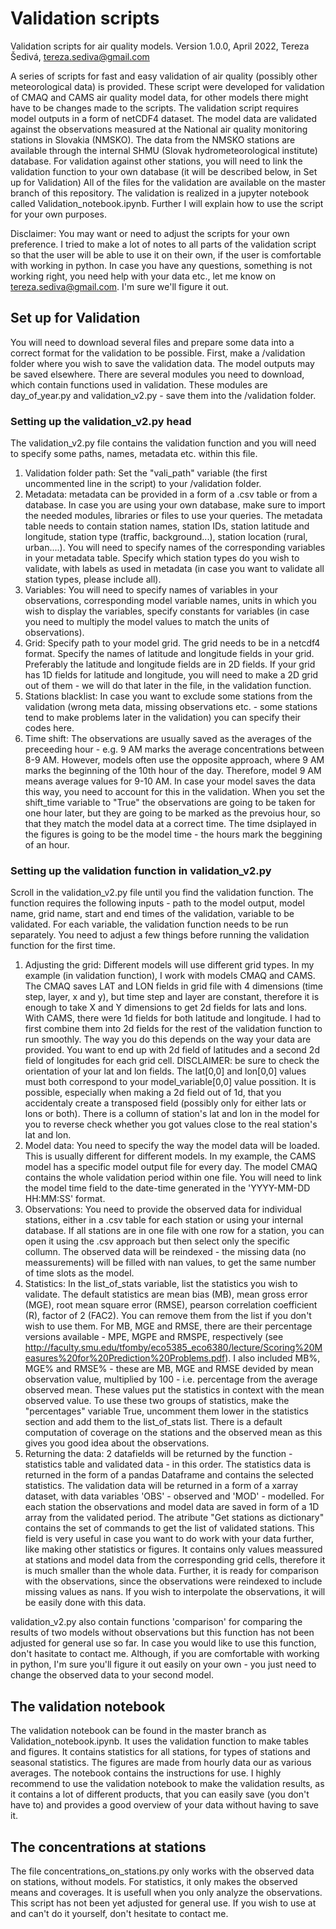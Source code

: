 # Validation scripts
Validation scripts for air quality models.
Version 1.0.0, April 2022, Tereza Šedivá, tereza.sediva@gmail.com

A series of scripts for fast and easy validation of air quality (possibly other meteorological data) is provided.
These script were developed for validation of CMAQ and CAMS air quality model data, for other models there might have to be changes made to the scripts.
The validation script requires model outputs in a form of netCDF4 dataset.
The model data are validated against the observations measured at the National air quality monitoring stations in Slovakia (NMSKO).
The data from the NMSKO stations are available through the internal SHMU (Slovak hydrometeorological institute) database. 
For validation against other stations, you will need to link the validation function to your own database (it will be described below, in Set up for Validation)
All of the files for the validation are available on the master branch of this repository.
The validation is realized in a jupyter notebook called Validation_notebook.ipynb. 
Further I will explain how to use the script for your own purposes.

Disclaimer: You may want or need to adjust the scripts for your own preference. I tried to make a lot of notes to all parts of the validation script so that the user will be able to use it on their own, if the user is comfortable with working in python.
In case you have any questions, something is not working right, you need help with your data etc., let me know on tereza.sediva@gmail.com.
I'm sure we'll figure it out.

## Set up for Validation
You will need to download several files and prepare some data into a correct format for the validation to be possible.
First, make a /validation folder where you wish to save the validation data. The model outputs may be saved elsewhere.
There are several modules you need to download, which contain functions used in validation. These modules are day_of_year.py and validation_v2.py - save them into the /validation folder.

### Setting up the validation_v2.py head
The validation_v2.py file contains the validation function and you will need to specify some paths, names, metadata etc. within this file.
1. Validation folder path: Set the "vali_path" variable (the first uncommented line in the script) to your /validation folder.
2. Metadata: metadata can be provided in a form of a .csv table or from a database. In case you are using your own database, make sure to import the needed modules, libraries or files to use your queries. The metadata table needs to contain station names, station IDs, station latitude and longitude, station type (traffic, background...), station location (rural, urban....). You will need to specify names of the corresponding variables in your metadata table. Specify which station types do you wish to validate, with labels as used in metadata (in case you want to validate all station types, please include all).
3. Variables: You will need to specify names of variables in your observations, corresponding model variable names, units in which you wish to display the variables, specify constants for variables (in case you need to multiply the model values to match the units of observations).
4. Grid: Specify path to your model grid. The grid needs to be in a netcdf4 format. Specify the names of latitude and longitude fields in your grid. Preferably the latitude and longitude fields are in 2D fields. If your grid has 1D fields for latitude and longitude, you will need to make a 2D grid out of them - we will do that later in the file, in the validation function.
5. Stations blacklist: In case you want to exclude some stations from the validation (wrong meta data, missing observations etc. - some stations tend to make problems later in the validation) you can specify their codes here.
6. Time shift: The observations are usually saved as the averages of the preceeding hour - e.g. 9 AM marks the average concentrations between 8-9 AM. However, models often use the opposite approach, where 9 AM marks the beginning of the 10th hour of the day. Therefore, model 9 AM means average values for 9-10 AM. In case your model saves the data this way, you need to account for this in the validation. When you set the shift_time variable to "True" the observations are going to be taken for one hour later, but they are going to be marked as the prevoius hour, so that they match the model data at a correct time. The time dsiplayed in the figures is going to be the model time - the hours mark the beggining of an hour.

### Setting up the validation function in validation_v2.py
Scroll in the validation_v2.py file until you find the validation function. The function requires the following inputs - path to the model output, model name, grid name, start and end times of the validation, variable to be validated. For each variable, the validation function needs to be run separately.
You need to adjust a few things before running the validation function for the first time.
1. Adjusting the grid: Different models will use different grid types. In my example (in validation function), I work with models CMAQ and CAMS. The CMAQ saves LAT and LON fields in grid file with 4 dimensions (time step, layer, x and y), but time step and layer are constant, therefore it is enough to take X and Y dimensions to get 2d fields for lats and lons.
With CAMS, there were 1d fields for both latitude and longitude. I had to first combine them into 2d fields for the rest of the validation function to run smoothly. The way you do this depends on the way your data are provided. 
You want to end up with 2d field of latitudes and a second 2d field of longitudes for each grid cell.
DISCLAIMER: be sure to check the orientation of your lat and lon fields. The lat[0,0] and lon[0,0] values must both correspond to your model_variable[0,0] value possition. It is possible, especially when making a 2d field out of 1d, that you accidentaly create a transposed field (possibly only for either lats or lons or both).
There is a collumn of station's lat and lon in the model for you to reverse check whether you got values close to the real station's lat and lon.
2. Model data: You need to specify the way the model data will be loaded. This is usually different for different models. In my example, the CAMS model has a specific model output file for every day. The model CMAQ contains the whole validation period within one file. You will need to link the model time field to the date-time generated in the 'YYYY-MM-DD HH:MM:SS' format.
3. Observations: You need to provide the observed data for individual stations, either in a .csv table for each station or using your internal database. If all stations are in one file with one row for a station, you can open it using the .csv approach but then select only the specific collumn. The observed data will be reindexed - the missing data (no meassurements) will be filled with nan values, to get the same number of time slots as the model.
4. Statistics: In the list_of_stats variable, list the statistics you wish to validate.
The default statistics are mean bias (MB), mean gross error (MGE), root mean square error (RMSE), pearson correlation coefficient (R), factor of 2 (FAC2). You can remove them from the list if you don't wish to use them.
For MB, MGE and RMSE, there are their percentage versions available -  MPE, MGPE and RMSPE, respectively (see http://faculty.smu.edu/tfomby/eco5385_eco6380/lecture/Scoring%20Measures%20for%20Prediction%20Problems.pdf).
I also included MB%, MGE% and RMSE% - these are MB, MGE and RMSE devided by mean observation value, multiplied by 100 - i.e. percentage from the average observed mean. These values put the statistics in context with the mean observed value. To use these two groups of statistics, make the "percentages" variable True, uncomment them lower in the statistics section and add them to the list_of_stats list.
There is a default computation of coverage on the stations and the observed mean as this gives you good idea about the observations. 
5. Returning the data: 2 datafields will be returned by the function - statistics table and validated data - in this order.
The statistics data is returned in the form of a pandas Dataframe and contains the selected statistics.
The validation data will be returned in a form of a xarray dataset, with data variables 'OBS' - observed and 'MOD' - modelled. For each station the observations and model data are saved in form of a 1D array from the validated period. The atribute "Get stations as dictionary" contains the set of commands to get the list of validated stations. This field is very useful in case you want to do work with your data further, like making other statistics or figures. It contains only values meassured at stations and model data from the corresponding grid cells, therefore it is much smaller than the whole data. Further, it is ready for comparison with the observations, since the observations were reindexed to include missing values as nans. If you wish to interpolate the observations, it will be easily done with this data.

validation_v2.py also contain functions 'comparison' for comparing the results of two models without observations but this function has not been adjusted for general use so far. In case you would like to use this function, don't hasitate to contact me. Although, if you are comfortable with working in python, I'm sure you'll figure it out easily on your own - you just need to change the observed data to your second model.

## The validation notebook
The validation notebook can be found in the master branch as Validation_notebook.ipynb. It uses the validation function to make tables and figures. It contains statistics for all stations, for types of stations and seasonal statistics. The figures are made from hourly data our as various averages. The notebook contains the instructions for use. I highly recommend to use the validation notebook to make the validation results, as it contains a lot of different products, that you can easily save (you don't have to) and provides a good overview of your data without having to save it.

## The concentrations at stations
The file concentrations_on_stations.py only works with the observed data on stations, without models. For statistics, it only makes the observed means and coverages. It is usefull when you only analyze the observations. This script has not been yet adjusted for general use. If you wish to use at and can't do it yourself, don't hesitate to contact me.







